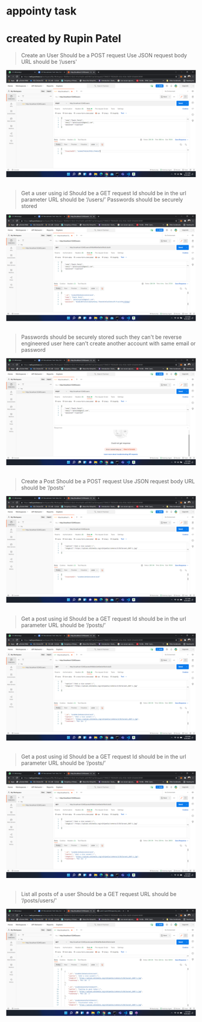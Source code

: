 # appointy task 
# created by Rupin Patel

>Create an User
Should be a POST request
Use JSON request body
URL should be ‘/users'
<img src="/Outputs POSTMAN-API/1.png">
<br>
<br>

>Get a user using id
Should be a GET request
Id should be in the url parameter
URL should be ‘/users/<id here>’
>Passwords should be securely stored
<img src="/Outputs POSTMAN-API/2.png">
<br>
<br>

>Passwords should be securely stored such they can't be reverse engineered
>user here can't create another account with same email or password
<img src="/Outputs POSTMAN-API/3.png">
<br>
<br>

>Create a Post
Should be a POST request
Use JSON request body
URL should be ‘/posts'
<img src="/Outputs POSTMAN-API/4.png">
<br>
<br>

>Get a post using id
Should be a GET request
Id should be in the url parameter
URL should be ‘/posts/<id here>’
<img src="/Outputs POSTMAN-API/6.png">
<br>
<br>

>Get a post using id
Should be a GET request
Id should be in the url parameter
URL should be ‘/posts/<id here>’
<img src="/Outputs POSTMAN-API/6.png">
<br>
<br>

>List all posts of a user
Should be a GET request
URL should be ‘/posts/users/<Id here>'
<img src="/Outputs POSTMAN-API/5.png">
<br>
<br>